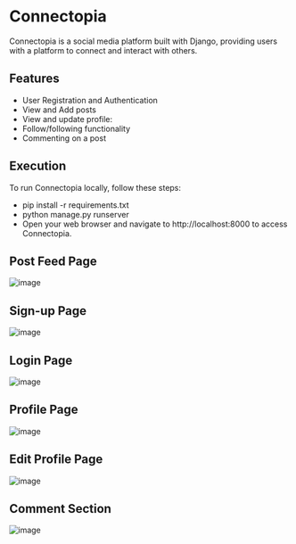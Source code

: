 # Connectopia
Connectopia is a social media platform built with Django, providing users with a platform to connect and interact with others.

## Features
- User Registration and Authentication
- View and Add posts
- View and update profile:
- Follow/following functionality
- Commenting on a post

## Execution
To run Connectopia locally, follow these steps:
- pip install -r requirements.txt
- python manage.py runserver
- Open your web browser and navigate to http://localhost:8000 to access Connectopia.

## Post Feed Page
![image](https://github.com/CodeWithTarunika/first-try/assets/124036153/17ef54c6-4841-493d-96d1-3f227547c392)

## Sign-up Page
![image](https://github.com/CodeWithTarunika/first-try/assets/124036153/4f3c7881-8bb4-41e9-b786-53c6d036b880)

## Login Page 
![image](https://github.com/CodeWithTarunika/first-try/assets/124036153/f2f9c7b0-55f4-428e-87bd-1927df82ec70)

## Profile Page 
![image](https://github.com/CodeWithTarunika/first-try/assets/124036153/ad3ddfc5-8bb8-4338-af6e-7ea633f5108a)

## Edit Profile Page
![image](https://github.com/CodeWithTarunika/first-try/assets/124036153/e4a05296-de4f-458b-8689-3e4ad968ff8d)

## Comment Section
![image](https://github.com/CodeWithTarunika/first-try/assets/124036153/189162b1-bfe1-4bc3-9ea2-abb2a121f6af)




